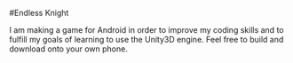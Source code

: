 #Endless Knight

I am making a game for Android in order to improve my coding skills and to fulfill my goals of learning to use the Unity3D engine. Feel free to build and download onto your own phone. 